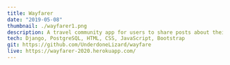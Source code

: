 ```yaml
---
title: Wayfarer
date: "2019-05-08"
thumbnail: ./wayfarer1.png
description: A travel community app for users to share posts about their favorite locations around the world.
tech: Django, PostgreSQL, HTML, CSS, JavaScript, Bootstrap
git: https://github.com/UnderdoneLizard/wayfare
live: https://wayfarer-2020.herokuapp.com/
---
```



